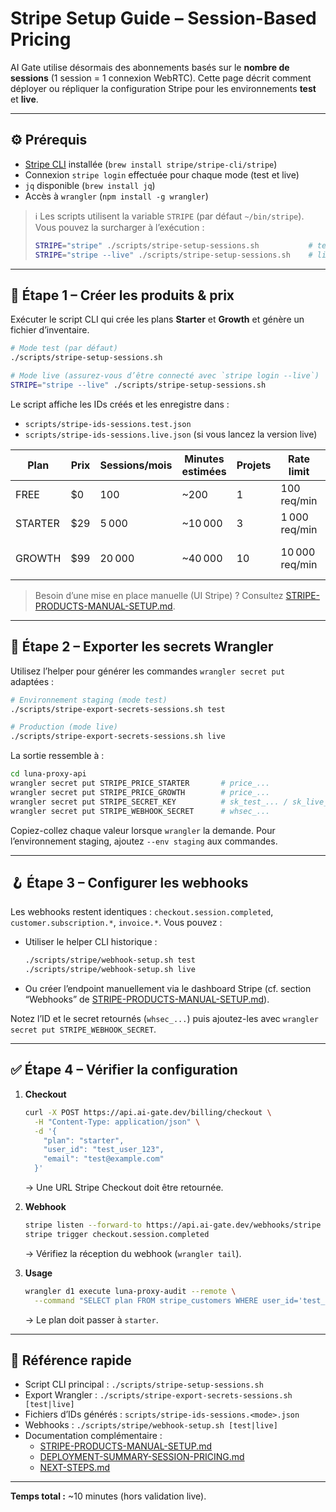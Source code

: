 # Stripe Setup Guide – Session-Based Pricing

AI Gate utilise désormais des abonnements basés sur le **nombre de sessions** (1 session = 1 connexion WebRTC). Cette page décrit comment déployer ou répliquer la configuration Stripe pour les environnements **test** et **live**.

---

## ⚙️ Prérequis

- [Stripe CLI](https://stripe.com/docs/stripe-cli) installée (`brew install stripe/stripe-cli/stripe`)
- Connexion `stripe login` effectuée pour chaque mode (test et live)
- `jq` disponible (`brew install jq`)
- Accès à `wrangler` (`npm install -g wrangler`)

> ℹ️ Les scripts utilisent la variable `STRIPE` (par défaut `~/bin/stripe`). Vous pouvez la surcharger à l’exécution :
> ```bash
> STRIPE="stripe" ./scripts/stripe-setup-sessions.sh           # test (mode par défaut)
> STRIPE="stripe --live" ./scripts/stripe-setup-sessions.sh    # live
> ```

---

## 🚀 Étape 1 – Créer les produits & prix

Exécuter le script CLI qui crée les plans **Starter** et **Growth** et génère un fichier d’inventaire.

```bash
# Mode test (par défaut)
./scripts/stripe-setup-sessions.sh

# Mode live (assurez-vous d’être connecté avec `stripe login --live`)
STRIPE="stripe --live" ./scripts/stripe-setup-sessions.sh
```

Le script affiche les IDs créés et les enregistre dans :

- `scripts/stripe-ids-sessions.test.json`
- `scripts/stripe-ids-sessions.live.json` (si vous lancez la version live)

| Plan    | Prix | Sessions/mois | Minutes estimées | Projets | Rate limit | Support |
|---------|------|---------------|------------------|---------|------------|---------|
| FREE    | $0   | 100           | ~200              | 1       | 100 req/min | Community |
| STARTER | $29  | 5 000         | ~10 000           | 3       | 1 000 req/min | E-mail 48h |
| GROWTH  | $99  | 20 000        | ~40 000           | 10      | 10 000 req/min | E-mail 24h + SLA 99.9 % |

> Besoin d’une mise en place manuelle (UI Stripe) ? Consultez [STRIPE-PRODUCTS-MANUAL-SETUP.md](../STRIPE-PRODUCTS-MANUAL-SETUP.md).

---

## 🔐 Étape 2 – Exporter les secrets Wrangler

Utilisez l’helper pour générer les commandes `wrangler secret put` adaptées :

```bash
# Environnement staging (mode test)
./scripts/stripe-export-secrets-sessions.sh test

# Production (mode live)
./scripts/stripe-export-secrets-sessions.sh live
```

La sortie ressemble à :

```bash
cd luna-proxy-api
wrangler secret put STRIPE_PRICE_STARTER       # price_...
wrangler secret put STRIPE_PRICE_GROWTH        # price_...
wrangler secret put STRIPE_SECRET_KEY          # sk_test_... / sk_live_...
wrangler secret put STRIPE_WEBHOOK_SECRET      # whsec_...
```

Copiez-collez chaque valeur lorsque `wrangler` la demande. Pour l’environnement staging, ajoutez `--env staging` aux commandes.

---

## 🪝 Étape 3 – Configurer les webhooks

Les webhooks restent identiques : `checkout.session.completed`, `customer.subscription.*`, `invoice.*`. Vous pouvez :

- Utiliser le helper CLI historique :
  ```bash
  ./scripts/stripe/webhook-setup.sh test
  ./scripts/stripe/webhook-setup.sh live
  ```
- Ou créer l’endpoint manuellement via le dashboard Stripe (cf. section “Webhooks” de [STRIPE-PRODUCTS-MANUAL-SETUP.md](../STRIPE-PRODUCTS-MANUAL-SETUP.md)).

Notez l’ID et le secret retournés (`whsec_...`) puis ajoutez-les avec `wrangler secret put STRIPE_WEBHOOK_SECRET`.

---

## ✅ Étape 4 – Vérifier la configuration

1. **Checkout**
   ```bash
   curl -X POST https://api.ai-gate.dev/billing/checkout \
     -H "Content-Type: application/json" \
     -d '{
       "plan": "starter",
       "user_id": "test_user_123",
       "email": "test@example.com"
     }'
   ```
   → Une URL Stripe Checkout doit être retournée.

2. **Webhook**
   ```bash
   stripe listen --forward-to https://api.ai-gate.dev/webhooks/stripe
   stripe trigger checkout.session.completed
   ```
   → Vérifiez la réception du webhook (`wrangler tail`).

3. **Usage**
   ```bash
   wrangler d1 execute luna-proxy-audit --remote \
     --command "SELECT plan FROM stripe_customers WHERE user_id='test_user_123';"
   ```
   → Le plan doit passer à `starter`.

---

## 🧭 Référence rapide

- Script CLI principal : `./scripts/stripe-setup-sessions.sh`
- Export Wrangler : `./scripts/stripe-export-secrets-sessions.sh [test|live]`
- Fichiers d’IDs générés : `scripts/stripe-ids-sessions.<mode>.json`
- Webhooks : `./scripts/stripe/webhook-setup.sh [test|live]`
- Documentation complémentaire :
  - [STRIPE-PRODUCTS-MANUAL-SETUP.md](../STRIPE-PRODUCTS-MANUAL-SETUP.md)
  - [DEPLOYMENT-SUMMARY-SESSION-PRICING.md](../DEPLOYMENT-SUMMARY-SESSION-PRICING.md)
  - [NEXT-STEPS.md](../NEXT-STEPS.md)

---

**Temps total :** ~10 minutes (hors validation live).

